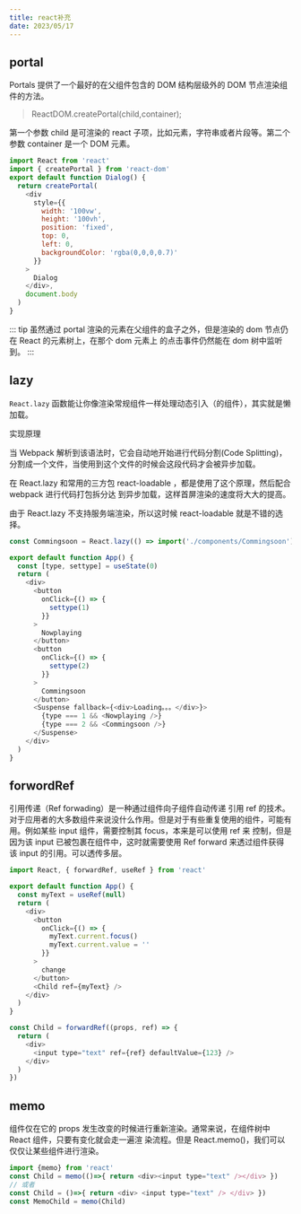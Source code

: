```yaml
---
title: react补充
date: 2023/05/17
---
```


## portal

Portals 提供了一个最好的在父组件包含的 DOM 结构层级外的 DOM 节点渲染组件的方法。

> ReactDOM.createPortal(child,container);

第一个参数 child 是可渲染的 react 子项，比如元素，字符串或者片段等。第二个参数 container 是一个 DOM 元素。

```js
import React from 'react'
import { createPortal } from 'react-dom'
export default function Dialog() {
  return createPortal(
    <div
      style={{
        width: '100vw',
        height: '100vh',
        position: 'fixed',
        top: 0,
        left: 0,
        backgroundColor: 'rgba(0,0,0,0.7)'
      }}
    >
      Dialog
    </div>,
    document.body
  )
}
```

::: tip
虽然通过 portal 渲染的元素在父组件的盒子之外，但是渲染的 dom 节点仍在 React 的元素树上，在那个 dom 元素上
的点击事件仍然能在 dom 树中监听到。
:::

## lazy

`React.lazy` 函数能让你像渲染常规组件一样处理动态引入（的组件），其实就是懒加载。

实现原理

当 Webpack 解析到该语法时，它会自动地开始进行代码分割(Code Splitting)，分割成一个文件，当使用到这个文件的时候会这段代码才会被异步加载。

在 React.lazy 和常用的三方包 react-loadable ，都是使用了这个原理，然后配合 webpack 进行代码打包拆分达
到异步加载，这样首屏渲染的速度将大大的提高。

由于 React.lazy 不支持服务端渲染，所以这时候 react-loadable 就是不错的选择。

```js
const Commingsoon = React.lazy(() => import('./components/Commingsoon'))

export default function App() {
  const [type, settype] = useState(0)
  return (
    <div>
      <button
        onClick={() => {
          settype(1)
        }}
      >
        Nowplaying
      </button>
      <button
        onClick={() => {
          settype(2)
        }}
      >
        Commingsoon
      </button>
      <Suspense fallback={<div>Loading。。。</div>}>
        {type === 1 && <Nowplaying />}
        {type === 2 && <Commingsoon />}
      </Suspense>
    </div>
  )
}
```

## forwordRef

引用传递（Ref forwading）是一种通过组件向子组件自动传递 引用 ref 的技术。对于应用者的大多数组件来说没什么作用。但是对于有些重复使用的组件，可能有用。例如某些 input 组件，需要控制其 focus，本来是可以使用 ref 来 控制，但是因为该 input 已被包裹在组件中，这时就需要使用 Ref forward 来透过组件获得该 input 的引用。可以透传多层。

```js
import React, { forwardRef, useRef } from 'react'

export default function App() {
  const myText = useRef(null)
  return (
    <div>
      <button
        onClick={() => {
          myText.current.focus()
          myText.current.value = ''
        }}
      >
        change
      </button>
      <Child ref={myText} />
    </div>
  )
}

const Child = forwardRef((props, ref) => {
  return (
    <div>
      <input type="text" ref={ref} defaultValue={123} />
    </div>
  )
})
```

## memo

组件仅在它的 props 发生改变的时候进行重新渲染。通常来说，在组件树中 React 组件，只要有变化就会走一遍渲 染流程。但是 React.memo()，我们可以仅仅让某些组件进行渲染。

```js
import {memo} from 'react'
const Child = memo(()=>{ return <div><input type="text" /></div> })
// 或者
const Child = ()=>{ return <div> <input type="text" /> </div> })
const MemoChild = memo(Child)
```
